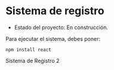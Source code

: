<h1> Sistema de registro </h1>

- Estado del proyecto: En construcción.
  
Para ejecutar el sistema, debes poner:

`npm install react` 

Sistema de Registro 2
